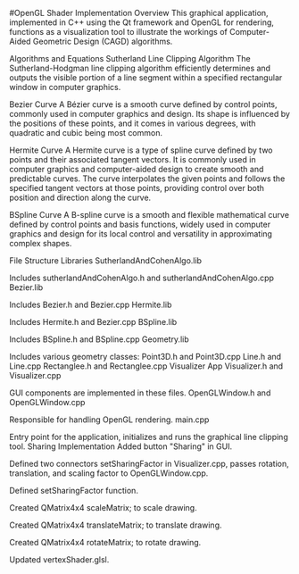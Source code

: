 #OpenGL Shader Implementation
Overview
This graphical application, implemented in C++ using the Qt framework and OpenGL for rendering, functions as a visualization tool to illustrate the workings of Computer-Aided Geometric Design (CAGD) algorithms.

Algorithms and Equations
Sutherland Line Clipping Algorithm
The Sutherland-Hodgman line clipping algorithm efficiently determines and outputs the visible portion of a line segment within a specified rectangular window in computer graphics.

Bezier Curve
A Bézier curve is a smooth curve defined by control points, commonly used in computer graphics and design. Its shape is influenced by the positions of these points, and it comes in various degrees, with quadratic and cubic being most common.

Hermite Curve
A Hermite curve is a type of spline curve defined by two points and their associated tangent vectors. It is commonly used in computer graphics and computer-aided design to create smooth and predictable curves. The curve interpolates the given points and follows the specified tangent vectors at those points, providing control over both position and direction along the curve.

BSpline Curve
A B-spline curve is a smooth and flexible mathematical curve defined by control points and basis functions, widely used in computer graphics and design for its local control and versatility in approximating complex shapes.

File Structure
Libraries
SutherlandAndCohenAlgo.lib

Includes sutherlandAndCohenAlgo.h and sutherlandAndCohenAlgo.cpp
Bezier.lib

Includes Bezier.h and Bezier.cpp
Hermite.lib

Includes Hermite.h and Bezier.cpp
BSpline.lib

Includes BSpline.h and BSpline.cpp
Geometry.lib

Includes various geometry classes:
Point3D.h and Point3D.cpp
Line.h and Line.cpp
Rectanglee.h and Rectanglee.cpp
Visualizer App
Visualizer.h and Visualizer.cpp

GUI components are implemented in these files.
OpenGLWindow.h and OpenGLWindow.cpp

Responsible for handling OpenGL rendering.
main.cpp

Entry point for the application, initializes and runs the graphical line clipping tool.
Sharing Implementation
Added button "Sharing" in GUI.

Defined two connectors setSharingFactor in Visualizer.cpp, passes rotation, translation, and scaling factor to OpenGLWindow.cpp.

Defined setSharingFactor function.

Created QMatrix4x4 scaleMatrix; to scale drawing.

Created QMatrix4x4 translateMatrix; to translate drawing.

Created QMatrix4x4 rotateMatrix; to rotate drawing.

Updated vertexShader.glsl.
